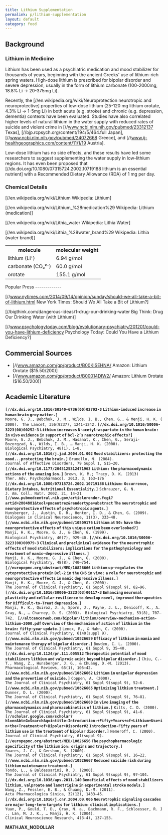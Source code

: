 ```yaml
---
title: Lithium Supplementation
permalink: p/lithium-supplementation
layout: default
category: food
---
```


Background
----------

### Lithium in Medicine

Lithium has been used as a psychiatric medication and mood stabilizer for thousands of years, beginning with the ancient Greeks' use of lithium-rich spring waters. High-dose lithium is prescribed for bipolar disorder and severe depression, usually in the form of lithium carbonate (100-2000mg, 18.8% Li → 20-375mg Li).

Recently, the \[//en.wikipedia.org/wiki/Neuroprotection neurotropic and neuroprotective\] properties of low-dose lithium (25-120 mg lithium orotate, 4.3% Li → 1-5mg Li) in both acute (e.g. stroke) and chronic (e.g. depression, dementia) contexts have been evaluated. Studies have also correlated higher levels of natural lithium in the water supply with reduced rates of suicide and violent crime in \[//www.ncbi.nlm.nih.gov/pubmed/23312137 Texas\], \[//bjp.rcpsych.org/content/194/5/464.full Japan\], \[//www.ncbi.nlm.nih.gov/pubmed/24072668 Greece\], and \[//www.ij-healthgeographics.com/content/11/1/19 Austria\].

Low-dose lithium has no side effects, and these results have led some researchers to suggest supplementing the water supply in low-lithium regions. It has even been proposed that \[//dx.doi.org/10.1080/07315724.2002.10719188 lithium is an essential nutrient\] with a Recommended Dietary Allowance (RDA) of 1 mg per day.

### Chemical Details

\[//en.wikipedia.org/wiki/Lithium Wikipedia: Lithium\]

\[//en.wikipedia.org/wiki/Lithium_%28medication%29 Wikipedia: Lithium (medication)\]

\[//en.wikipedia.org/wiki/Lithia_water Wikipedia: Lithia Water\]

\[//en.wikipedia.org/wiki/Lithia_%28water_brand%29 Wikipedia: Lithia (water brand)\]

<table class="wikitable">
<tr>
<th>
molecule

</th>
<th>
molecular weight

</th>
</tr>
<tr>
<td>
lithium (Li⁺)

</td>
<td>
6.94 g/mol

</td>
</tr>
<tr>
<td>
carbonate (CO₃²⁻)

</td>
<td>
60.0 g/mol

</td>
</tr>
<tr>
<td>
orotate

</td>
<td>
155.1 g/mol

</td>
</tr>
</table>
Popular Press
-------------

\[//www.nytimes.com/2014/09/14/opinion/sunday/should-we-all-take-a-bit-of-lithium.html New York Times: Should We All Take a Bit of Lithium?\]

\[//bigthink.com/dangerous-ideas/1-drug-our-drinking-water Big Think: Drug Our Drinking Water (with Lithium)\]

\[//www.psychologytoday.com/blog/evolutionary-psychiatry/201201/could-you-have-lithium-deficiency Psychology Today: Could You Have a Lithium Deficiency?\]

Commercial Sources
------------------

-   \[//www.amazon.com/gp/product/B00KISEHNA/ Amazon: Lithium Orotate ($15.50/200)\]
-   \[//www.amazon.com/gp/product/B00014DIW2/ Amazon: Lithium Orotate ($16.50/200)\]

Academic Literature
-------------------

**`[//dx.doi.org/10.1016/S0140-6736(00)02793-8` `Lithium-induced` `increase` `in` `human` `brain` `grey` `matter.]`**
`Moore, G. J., Bebchuk, J. M., Wilds, I. B., Chen, G., & Menji, H. K. (2000). `
`The Lancet, 356(9237), 1241–1242.`
**`[//dx.doi.org/10.1016/S0006-3223(00)00252-3` `Lithium` `increases` `N-acetyl-aspartate` `in` `the` `human` `brain:` `in` `vivo` `evidence` `in` `support` `of` `bcl-2’s` `neurotrophic` `effects?]`**` `
`Moore, G. J., Bebchuk, J. M., Hasanat, K., Chen, G., Seraji-Bozorgzad, N., Wilds, I. B., … Manji, H. K. (2000). `
`Biological Psychiatry, 48(1), 1–8. `
**`[//dx.doi.org/10.1016/j.jad.2004.01.002` `Mood` `stabilizers:` `protecting` `the` `mood...protecting` `the` `brain.]`**
`Brunello, N. (2004). `
`Journal of Affective Disorders, 79 Suppl 1, S15–20. `
**`[//dx.doi.org/10.1177/2045125312471963` `Lithium:` `the` `pharmacodynamic` `actions` `of` `the` `amazing` `ion.]`**
`Brown, K. M.; Tracy, D. K. (2013)`
`Ther. Adv. Psychopharmacol. 2013, 3, 163–176`
**`[//dx.doi.org/10.1080/07315724.2002.10719188` `Lithium:` `Occurrence,` `Dietary` `Intakes,` `Nutritional` `Essentiality.]`**
`Schrauzer, G. N.`
`J. Am. Coll. Nutr. 2002, 21, 14–21`
**`[//www.pubmedcentral.nih.gov/articlerender.fcgi?artid=2804881&tool=pmcentrez&rendertype=abstract` `The` `neurotrophic` `and` `neuroprotective` `effects` `of` `psychotropic` `agents.]`**
`Hunsberger, J., Austin, D. R., Henter, I. D., & Chen, G. (2009). `
`Dialogues in Clinical Neuroscience, 11(3), 333–48. `
**`[//www.ncbi.nlm.nih.gov/pubmed/10509176` `Lithium` `at` `50:` `have` `the` `neuroprotective` `effects` `of` `this` `unique` `cation` `been` `overlooked?]`**
`Manji, H. K., Moore, G. J., & Chen, G. (1999). `
`Biological Psychiatry, 46(7), 929–40.`
**`[//dx.doi.org/10.1016/S0006-3223(00)00979-3` `Clinical` `and` `preclinical` `evidence` `for` `the` `neurotrophic` `effects` `of` `mood` `stabilizers:` `implications` `for` `the` `pathophysiology` `and` `treatment` `of` `manic–depressive` `illness.]`**
`Manji, H. K., Moore, G. J., & Chen, G. (2000). `
`Biological Psychiatry, 48(8), 740–754. `
**`[//europepmc.org/abstract/MED/10826666` `Lithium` `up-regulates` `the` `cytoprotective` `protein` `Bcl-2` `in` `the` `CNS` `in` `vivo:` `a` `role` `for` `neurotrophic` `and` `neuroprotective` `effects` `in` `manic` `depressive` `illness.]`**
`Manji, H. K., Moore, G. J., & Chen, G. (2000). `
`The Journal of Clinical Psychiatry, 61 Suppl 9(suppl 9), 82–96.`
**`[//dx.doi.org/10.1016/S0006-3223(03)00117-3` `Enhancing` `neuronal` `plasticity` `and` `cellular` `resilience` `to` `develop` `novel,` `improved` `therapeutics` `for` `Difficult-to-Treat` `depression.]`**
`Manji, H. K., Quiroz, J. a, Sporn, J., Payne, J. L., Denicoff, K., A. Gray, N., … Charney, D. S. (2003). `
`Biological Psychiatry, 53(8), 707–742. `
**`[//altcancerweb.com/bipolar/lithium/overview-mechanism-action-lithium-2000.pdf` `Overview` `of` `the` `mechanism` `of` `action` `of` `lithium` `in` `the` `brain:` `fifty-year` `update.]`**
`Lenox, R., & Hahn, C. (2000). `
`Journal of Clinical Psychiatry, 6140(suppl 9).`
**`[//www.ncbi.nlm.nih.gov/pubmed/10826659` `Efficacy` `of` `lithium` `in` `mania` `and` `maintenance` `therapy` `of` `bipolar` `disorder.]`**
`Bowden, C. L. (2000).`
`The Journal of Clinical Psychiatry, 61 Suppl 9, 35–40.`
**`[//dx.doi.org/10.1124/pr.111.005512` `Therapeutic` `potential` `of` `mood` `stabilizers` `lithium` `and` `valproic` `acid:` `beyond` `bipolar` `disorder.]`**
`Chiu, C.-T., Wang, Z., Hunsberger, J. G., & Chuang, D.-M. (2013). `
`Pharmacological Reviews, 65(1), 105–42. `
**`[//www.ncbi.nlm.nih.gov/pubmed/10826662` `Lithium` `in` `unipolar` `depression` `and` `the` `prevention` `of` `suicide.]`**
`Coppen, A. (2000). `
`The Journal of Clinical Psychiatry, 61 Suppl 9(suppl 9), 52–6. `
**`[//www.ncbi.nlm.nih.gov/pubmed/10826665` `Optimizing` `lithium` `treatment.]`**
`Dunner, D. L. (2000). `
`The Journal of Clinical Psychiatry, 61 Suppl 9(suppl 9), 76–81. `
**`[//www.ncbi.nlm.nih.gov/pubmed/10826660` `In` `vivo` `imaging` `of` `the` `pharmacodynamics` `and` `pharmacokinetics` `of` `lithium.]`**
`Kilts, C. D. (2000). `
`The Journal of Clinical Psychiatry, 61 Suppl 9(suppl 9), 41–6. `
**`[//scholar.google.com/scholar?hl=en&btnG=Search&q=intitle:Introduction:+Fifty+Years+of+Lithium+Use+in+the+Treatment+of+Bipolar+Disorder#2` `Introduction-Fifty` `years` `of` `lithium` `use` `in` `the` `treatment` `of` `bipolar` `disorder.]`**
`Nemeroff, C. (2000). `
`Journal of Clinical Psychiatry, 61(suppl 9). `
**`[//europepmc.org/abstract/MED/10826656` `The` `psychopharmacologic` `specificity` `of` `the` `lithium` `ion:` `origins` `and` `trajectory.]`**
`Soares, J. C., & Gershon, S. (2000). `
`The Journal of Clinical Psychiatry, 61 Suppl 9(suppl 9), 16–22. `
**`[//www.ncbi.nlm.nih.gov/pubmed/10826667` `Reduced` `suicide` `risk` `during` `lithium` `maintenance` `treatment.]`**
`Tondo, L., & Baldessarini, R. J. (2000). `
`The Journal of Clinical Psychiatry, 61 Suppl 9(suppl 9), 97–104. `
**`[//dx.doi.org/10.1038/aps.2011.140` `Beneficial` `effects` `of` `mood` `stabilizers` `lithium,` `valproate` `and` `lamotrigine` `in` `experimental` `stroke` `models.]`**
`Wang, Z., Fessler, E. B., & Chuang, D.-M. (2011). `
`Acta Pharmacologica Sinica, 32(12), 1433–45.`
**`[//dx.doi.org/10.1016/j.cnr.2004.09.006` `Neurotrophic` `signaling` `cascades` `are` `major` `long-term` `targets` `for` `lithium:` `clinical` `implications.]`**
`Yuan, P., Gould, T. D., Gray, N. a., Bachmann, R. F., Schloesser, R. J., Lan, M. J. K., … Manji, H. K. (2004). `
`Clinical Neuroscience Research, 4(3-4), 137–153.`

__MATHJAX_NODOLLAR__
